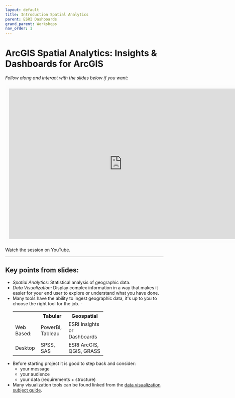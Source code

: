 ```yaml
---
layout: default
title: Introduction Spatial Analytics 
parent: ESRI Dashboards
grand_parent: Workshops
nav_order: 1
---
```


# ArcGIS Spatial Analytics: Insights & Dashboards for ArcGIS

*Follow along and interact with the slides below if you want:*
<br>

<iframe width="720" height="480" frameborder="0" marginheight="0" marginwidth="0" style="border:12px solid  #fcfcfc" src="https://meginwinnipeg.github.io/slides/spa_w2021.html"></iframe>

Watch the session on YouTube.
<hr>

## Key points from slides:

- _Spatial Analytics:_ Statistical analysis of geographic data.  
- _Data Visualization:_ Display complex information in a way that makes it easier for your end user to explore or understand what you have done.  
- Many tools have the ability to ingest geographic data, it's up to you to choose the right tool for the job. 
    -<table style="width:60%">
  <tr>
    <th></th>
    <th>Tabular</th>
    <th>Geospatial</th>
  </tr>
  <tr>
    <td>Web Based:</td>
    <td>PowerBI, Tableau</td>
    <td>ESRI Insights or Dashboards</td>
  </tr>
  <tr>
    <td>Desktop</td>
    <td>SPSS, SAS</td>
    <td>ESRI ArcGIS, QGIS, GRASS</td>
  </tr>
    </table>
- Before starting project it is good to step back and consider:  
	- your message  
    - your audience  
    - your data (requirements + structure)   
- Many visualization tools can be found linked from the [data visualization subject guide](https://libguides.lib.umanitoba.ca/viz).  


